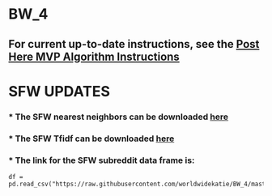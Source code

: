 # BW_4

## For current up-to-date instructions, see the [Post Here MVP Algorithm Instructions](https://github.com/worldwidekatie/BW2/blob/master/Subreddit_MVP_Instructions.ipynb)

# **SFW UPDATES**
### * The SFW nearest neighbors can be downloaded [here](https://github.com/worldwidekatie/BW_4/blob/master/nn_cleaned.joblib)
### * The SFW Tfidf can be downloaded [here](https://github.com/worldwidekatie/BW_4/blob/master/tfidf_cleaned.joblib)
### * The link for the SFW subreddit data frame is:
```
df = pd.read_csv("https://raw.githubusercontent.com/worldwidekatie/BW_4/master/cleaned_subs.csv")
```
